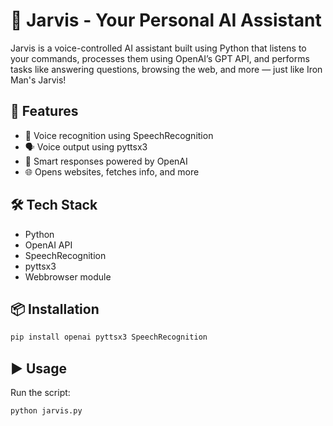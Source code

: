 # 🧠 Jarvis - Your Personal AI Assistant

Jarvis is a voice-controlled AI assistant built using Python that listens to your commands, processes them using OpenAI’s GPT API, and performs tasks like answering questions, browsing the web, and more — just like Iron Man's Jarvis!

## 🚀 Features

- 🎤 Voice recognition using SpeechRecognition  
- 🗣️ Voice output using pyttsx3  
- 💬 Smart responses powered by OpenAI  
- 🌐 Opens websites, fetches info, and more

## 🛠️ Tech Stack

- Python  
- OpenAI API  
- SpeechRecognition  
- pyttsx3  
- Webbrowser module

## 📦 Installation

```bash
pip install openai pyttsx3 SpeechRecognition
```
## ▶️ Usage
Run the script:
``` bash
python jarvis.py
```

